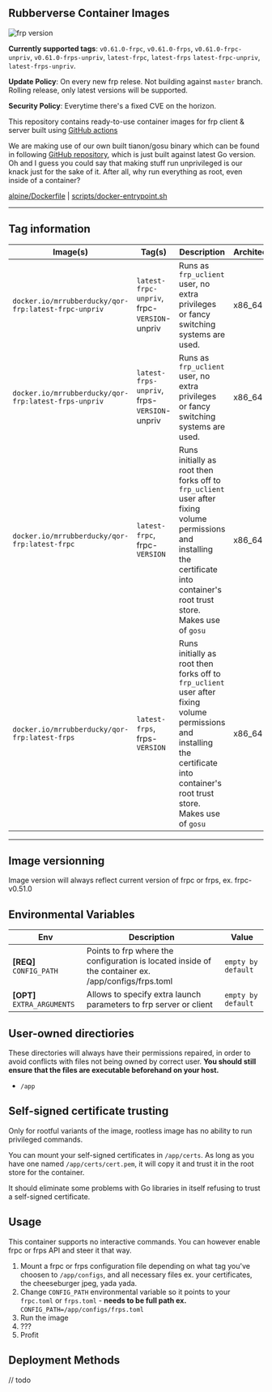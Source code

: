 ## Rubberverse Container Images

![frp version](https://img.shields.io/badge/frp_version-v0.61.0-darkblue)

**Currently supported tags**: `v0.61.0-frpc`, `v0.61.0-frps`, `v0.61.0-frpc-unpriv`, `v0.61.0-frps-unpriv`, `latest-frpc`, `latest-frps` `latest-frpc-unpriv`, `latest-frps-unpriv`.

**Update Policy**: On every new frp relese. Not building against `master` branch. Rolling release, only latest versions will be supported.

**Security Policy**: Everytime there's a fixed CVE on the horizon.

This repository contains ready-to-use container images for frp client & server built using [GitHub actions](https://github.com/Rubberverse/qor-frp/blob/main/.github/workflows/publish.yml)

We are making use of our own built tianon/gosu binary which can be found in following [GitHub repository](https://github.com/Rubberverse/qor-gosu), which is just built against latest Go version. Oh and I guess you could say that making stuff run unprivileged is our knack just for the sake of it. After all, why run everything as root, even inside of a container?

[alpine/Dockerfile]() | [scripts/docker-entrypoint.sh]()

---

## Tag information

| Image(s) | Tag(s) | Description | Architectures |
|----------|--------|-------------|---------------|
|`docker.io/mrrubberducky/qor-frp:latest-frpc-unpriv` | `latest-frpc-unpriv`, frpc-`VERSION`-unpriv | Runs as `frp_uclient` user, no extra privileges or fancy switching systems are used. | x86_64 |
| `docker.io/mrrubberducky/qor-frp:latest-frps-unpriv` | `latest-frps-unpriv`, frps-`VERSION`-unpriv | Runs as `frp_uclient` user, no extra privileges or fancy switching systems are used. | x86_64 |
| `docker.io/mrrubberducky/qor-frp:latest-frpc` | `latest-frpc`, frpc-`VERSION` | Runs initially as root then forks off to `frp_uclient` user after fixing volume permissions and installing the certificate into container's root trust store. Makes use of `gosu` | x86_64 |
|  `docker.io/mrrubberducky/qor-frp:latest-frps`| `latest-frps`, frps-`VERSION` | Runs initially as root then forks off to `frp_uclient` user after fixing volume permissions and installing the certificate into container's root trust store. Makes use of `gosu` | x86_64 |

---

## Image versionning

Image version will always reflect current version of frpc or frps, ex. frpc-v0.51.0

## Environmental Variables

| Env | Description | Value |
|-----|-------------|---------|
| **[REQ]** `CONFIG_PATH` | Points to frp where the configuration is located inside of the container ex. /app/configs/frps.toml | `empty by default` |
| **[OPT]** `EXTRA_ARGUMENTS` | Allows to specify extra launch parameters to frp server or client | `empty by default` |

## User-owned directiories

These directories will always have their permissions repaired, in order to avoid conflicts with files not being owned by correct user. **You should still ensure that the files are executable beforehand on your host.**

- `/app`

## Self-signed certificate trusting

Only for rootful variants of the image, rootless image has no ability to run privileged commands.

You can mount your self-signed certificates in `/app/certs`. As long as you have one named `/app/certs/cert.pem`, it will copy it and trust it in the root store for the container.

It should eliminate some problems with Go libraries in itself refusing to trust a self-signed certificate.

## Usage

This container supports no interactive commands. You can however enable frpc or frps API and steer it that way.

1. Mount a frpc or frps configuration file depending on what tag you've choosen to `/app/configs`, and all necessary files ex. your certificates, the cheeseburger jpeg, yada yada.
2. Change `CONFIG_PATH` environmental variable so it points to your `frpc.toml` or `frps.toml` - **needs to be full path ex.** `CONFIG_PATH=/app/configs/frps.toml`
3. Run the image
4. ???
5. Profit

## Deployment Methods

// todo
